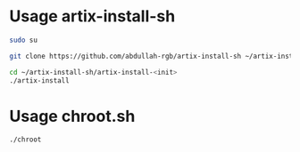 # Usage artix-install-sh

```bash
sudo su

git clone https://github.com/abdullah-rgb/artix-install-sh ~/artix-install-sh

cd ~/artix-install-sh/artix-install-<init>
./artix-install
```

# Usage chroot.sh
```bash
./chroot
```
